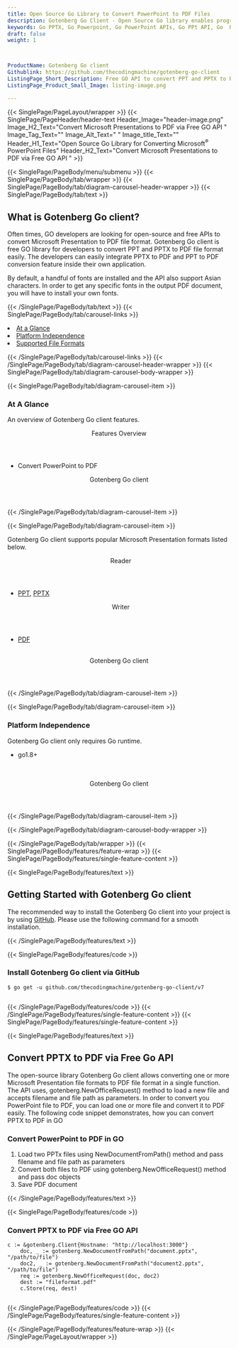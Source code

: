 ```yaml
---
title: Open Source Go Library to Convert PowerPoint to PDF Files
description: Gotenberg Go Client - Open Source Go library enables programmers to convert pptx and ppt to PDF
keywords: Go PPTX, Go Powerpoint, Go PowerPoint APIs, Go PPt API, Go  PPTX API, Go Powerpoint library, Free API, Open Source API, Convert PPTX, Convert PPT, PPTX to PDF, PPT to PDF. PDF conversion, PPTX conversion, PPT conversion 
draft: false
weight: 1



ProductName: Gotenberg Go client
Githublink: https://github.com/thecodingmachine/gotenberg-go-client
ListingPage_Short_Description: Free GO API to convert PPT and PPTX to PDF
ListingPage_Product_Small_Image: listing-image.png 

---
```


{{< SinglePage/PageLayout/wrapper >}}
{{< SinglePage/PageHeader/header-text
Header_Image="header-image.png"
Image_H2_Text="Convert Microsoft Presentations to PDF via Free GO API "
Image_Tag_Text=""
Image_Alt_Text=" "
Image_title_Text=""
Header_H1_Text="Open Source Go Library for Converting Microsoft<sup>®</sup> PowerPoint Files"
Header_H2_Text="Convert Microsoft Presentations to PDF via Free GO API " >}}

{{< SinglePage/PageBody/menu/submenu >}}
{{< SinglePage/PageBody/tab/wrapper >}}
{{< SinglePage/PageBody/tab/diagram-carousel-header-wrapper >}}
{{< SinglePage/PageBody/tab/text >}}



<h2 class="h2title">What is Gotenberg Go client?</h2>
<p>Often times, GO developers are looking for open-source and free APIs to convert Microsoft Presentation to PDF file format. Gotenberg Go client is free GO library for developers to convert PPT and PPTX to PDF file format easily. The developers can easily integrate PPTX to PDF and PPT to PDF conversion feature inside their own application.</p>
<p>By default, a handful of fonts are installed and the API also support Asian characters. In order to get any specific fonts in the output PDF document, you will have to install your own fonts.</p>

{{< /SinglePage/PageBody/tab/text >}}
{{< SinglePage/PageBody/tab/carousel-links >}}

<li data-target="#diagramcarousel" data-slide-to="0"><a href="#">At a Glance</a></li>
<li data-target="#diagramcarousel" data-slide-to="2"><a href="#">Platform Independence</a></li>
<li data-target="#diagramcarousel" data-slide-to="1"><a class="activetab" href="#">Supported File Formats</a></li>


{{< /SinglePage/PageBody/tab/carousel-links >}}
{{< /SinglePage/PageBody/tab/diagram-carousel-header-wrapper >}}
{{< SinglePage/PageBody/tab/diagram-carousel-body-wrapper >}}

{{< SinglePage/PageBody/tab/diagram-carousel-item >}}
<h3>At A Glance</h3>
<p>An overview of Gotenberg Go client features.</p>
<div class="diagram1 d1-poi">
<div class="d1-row">
<div class="d1-col d1-right"><header>Features Overview</header>
<ul>
<li>Convert PowerPoint to PDF</li>
</ul>
</div>
</div>
<div class="d1-logo" style="border: none;"><header>Gotenberg Go client</header><footer><small></small></footer></div>
<!--/logo--></div>
<!--/diagram1-->
{{< /SinglePage/PageBody/tab/diagram-carousel-item >}}

{{< SinglePage/PageBody/tab/diagram-carousel-item >}}
<p>Gotenberg Go client supports popular Microsoft Presentation formats listed below.</p>
<div class="diagram1 d2  d1-poi">
<div class="d1-row">
<div class="d1-col d1-left"><header><i class="fa fa-arrows-v "> </i> Reader</header>
<ul>
<li><a href="https://docs.fileformat.com/presentation/ppt/">PPT</a>, <a href="https://docs.fileformat.com/presentation/ppt">PPTX</a></li>
</ul>
</div>
<!--/left-->
<div class="d1-col d1-right"><header><i class="fa  fa-long-arrow-down"> </i> Writer</header>
<ul>
<li><a href="https://docs.fileformat.com/pdf/">PDF</a></li>
</ul>
 </div>
<!--/right--></div>
<!--/row-->
<div class="d1-logo" style="border: none;"><header>Gotenberg Go client</header><footer><small></small></footer></div>
<!--/logo--></div>
<!--/diagram2-->
{{< /SinglePage/PageBody/tab/diagram-carousel-item >}}

{{< SinglePage/PageBody/tab/diagram-carousel-item >}}
<h3>Platform Independence</h3>
<p>Gotenberg Go client only requires Go runtime.</p>
<div class="diagram1 d1-poi">
<div class="d1-row">
<div class="d1-col d1-right">
<ul>
<li>go1.8+</li>
</ul>
</div>
<!--/left-->
<div class="d1-col d1-right"> </div>
<!--/right--></div>
<!--/row-->
<div class="d1-logo" style="border: none;"><br><header>Gotenberg Go client</header><footer><small></small></footer></div>
<!--/logo--></div>
<!--/diagram2 -->
{{< /SinglePage/PageBody/tab/diagram-carousel-item >}}

{{< /SinglePage/PageBody/tab/diagram-carousel-body-wrapper >}}

{{< /SinglePage/PageBody/tab/wrapper >}}
{{< SinglePage/PageBody/features/feature-wrap >}}
{{< SinglePage/PageBody/features/single-feature-content >}}

{{< SinglePage/PageBody/features/text >}}
<h2 class="h2title">Getting Started with Gotenberg Go client</h2>
<p>The recommended way to install the Gotenberg Go client into your project is by using <a href="https://github.com/thecodingmachine/gotenberg-go-client.git">GitHub</a>. Please use the following command for a smooth installation.</p>
{{< /SinglePage/PageBody/features/text >}}

{{< SinglePage/PageBody/features/code >}}
<h3>Install Gotenberg Go client via GitHub</h3>
<pre><code class="html">$ go get -u github.com/thecodingmachine/gotenberg-go-client/v7
                                                    </code></pre>


{{< /SinglePage/PageBody/features/code >}}
{{< /SinglePage/PageBody/features/single-feature-content >}}
{{< SinglePage/PageBody/features/single-feature-content >}}

{{< SinglePage/PageBody/features/text >}}
<h2 class="h2title">Convert PPTX to PDF via Free Go API</h2>
<p>The open-source library Gotenberg Go client allows converting one or more Microsoft Presentation file formats to PDF file format in a single function. The API uses, gotenberg.NewOfficeRequest() method to load a new file and accepts filename and file path as parameters. In order to convert you PowerPoint file to PDF, you can load one or more file and convert it to PDF easily. The following code snippet demonstrates, how you can convert PPTX to PDF in GO</p>
<h3>Convert PowerPoint to PDF in GO</h3>
<ol>
<li>Load two PPTx files using NewDocumentFromPath() method and pass filename and file path as parameters</li>
<li>Convert both files to PDF using gotenberg.NewOfficeRequest() method and pass doc objects</li>
<li>Save PDF document</li>
</ol>
{{< /SinglePage/PageBody/features/text >}}

{{< SinglePage/PageBody/features/code >}}
<h3>Convert PPTX to PDF via Free GO API</h3>
<pre><code class="go">c := &gotenberg.Client{Hostname: "http://localhost:3000"}
    doc, _ := gotenberg.NewDocumentFromPath("document.pptx", "/path/to/file")
    doc2, _ := gotenberg.NewDocumentFromPath("document2.pptx", "/path/to/file")
    req := gotenberg.NewOfficeRequest(doc, doc2)
    dest := "fileformat.pdf"
    c.Store(req, dest)
                                                    </code></pre>


{{< /SinglePage/PageBody/features/code >}}
{{< /SinglePage/PageBody/features/single-feature-content >}}

{{< /SinglePage/PageBody/features/feature-wrap >}}
{{< /SinglePage/PageLayout/wrapper >}}